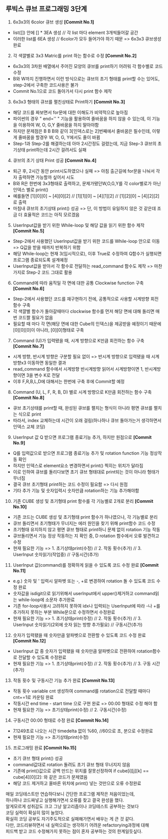 ## 루빅스 큐브 프로그래밍 3단계  

1. 6x3x3의 6color 큐브 생성 **[Commit No.1]**    
- list([]) 안에 [] * 3EA 생성 // 각 list 마다 element 3개씩들어갈 공간  
- 이러한 list를 6EA 생성 // 6color가 모두 들어가야 하기 때문 => 6x3x3 큐브생성완료  
2. 각 색깔별로 3x3 Matric를 print 하는 함수로 수정 **[Commit No.2]**    
- 6x3x3의 3차원 배열에서 주어진 모양의 큐브를 print하기 어려워 각 함수별로 코드 수정  
- B와 W까지 진행하면서 이런 방식으로는 큐브의 초기 형태를 print할 수는 있어도, step-2에서 구축한 코드사용은 불가  
- Commit No.1으로 코드 돌아가서 다시 print 함수 제작  
3. 6x3x3 형태의 큐브를 펼친상태로 Print하기 **[Commit No.3]**  
- 해당 코드를 짜보면서 for문에 대한 이해도가 비약적으로 높아짐  
- 파이썬의 경우 " end='' " 기능을 활용하여 줄바꿈을 하지 않을 수 있는데, 이 기능을 이용하여 W, O, G,Y 줄바꿈을 하지 말아야함  
- 하지만 문제점은 B B B와 같이 3[인덱스로는 2]번째에서 줄바꿈은 필수인데, 이렇게 줄바꿈을 할경우 W, O, G, Y에서도 줄이 바뀜
- Step-1과 Step-2를 해결하는데 아마 2시간정도 걸렸는데, 지금 Step-3 큐브의 초기상태 print하는데 2시간 걸려서도 실패  
4. 큐브의 초기 상태 Print 성공 **[Commit No.4]**      
- 퇴근 후, 2시간 동안 print시도하였으나 실패 => 아침 출근길에 for문을 나눠서 각자 출력하면 가능할까 싶어서 시도  
- B와 R은 한번에 3x3형태로 출력하고, 문제가됐던W,O,G,Y를 각 color별로가 아닌 인덱스 별로 print()  
- 예를들면 [1][0][0] ~ [4][0][2] // [1][1][0] ~ [4][1][2] // [1][2][0] ~ [4][2][2] 로 출력
- 마침내 큐브의 초기상태 print() 성공 => 단, 이 방법이 유일하지 않은 것 같은데 조금 더 효율적은 코드는 아직 모르겠음    
5. UserInput값을 받기 위한 While-loop 및 해당 값을 읽기 위한 함수 제작 **[Commit No.5]**        
- Step-2에서 사용했던 UserInput값을 받기 위한 코드를 While-loop 안으로 이동 => Q값을 받을 때까지 반복하기 위함  
- 해당 While-loop는 현재 3(임시적으로), 이후 True로 수정하여 Q함수가 실행되면 프로그램 종료되도록 설계예정  
- UserInput값을 받아서 각 함수로 전달하는 read_command 함수도 제작 => 마찬가지로 Step-2 코드 그대로 활용    
6. Command에 따라 움직일 각 면에 대한 공통 Clockwise function 구축 **[Commit No.6]**  
- Step-2에서 사용했던 코드를 재구현하기 전에, 공통적으로 사용할 시계방향 회전 함수 구축  
- 각 색깔별 함수가 돌아갈때마다 clockwise 함수를 먼저 해당 면에 대해 돌리면 매번 코드짤 필요가 없음  
- 필요할 때 마다 각 면(해당 면에 대한 Cube의 인덱스)을 제공받을 예정이기 때문에 [0][0][0]이 아니라, [0][0]형태로 구축    
7. Command (U)가 입력됐을 때, 시계 방향으로 K만큼 회전하는 함수 구축 **[Commit No.7]**  
- 시계 방향, 반시계 방향은 구분할 필요 없이 => 반시계 방향으로 입력됐을 때 시계방향x3 이동하면 동일한 결과
- read_command 함수에서 시계방향 반시계방향 읽어서 시계방향이면 1, 반시계방향이면 3을 변수 K로 전달
- 이후 F,R,B,L,D에 대해서는 한번에 구축 후에 Commit할 예정  
8. Command (U, L, F, R, B, D) 별로 시계 방향으로 K만큼 회전하는 함수 구축 **[Commit No.8]**
- 큐브 초기상태를 print할 때, 완성된 큐브를 펼치는 형식이 아니라 평면 큐브를 펼치는 식으로 print
- 따라서, index 교체하는데 시간이 오래 걸림(하나하나 큐브 돌아가는거 생각하면서 인덱스 교체 코딩)  
9. UserInput 값 Q 받으면 프로그램 종료기능 추가, 하지만 원점으로 **[Commit No.9]**  
- Q를 입력값으로 받으면 프로그램 종료기능 추가 및 rotation function 기능 정상작동 확인  
- 하지만 인덱스로 element요소 변경하면서 print() 찍히는 위치가 달라짐  
- 이로 인하여 큐브를 돌리다보면 초기 큐브 형태대로 print되는 것이 아니라 형태가 무너짐  
- 결국 큐브 초기형태 print하는 코드 수정이 필요함 => 다시 원점  
- 기타 추가 기능 및 숫자입력시 숫자만큼 rotation하는 기능 추가해야함  
10. 기존 CUBE 생성 및 초기형태 print 함수를 각 기능별로 2개로 분리 **[Commit No.10]**  
- 기존 코드는 CUBE 생성 및 초기형태 print 함수가 하나였으나, 각 기능별로 분리
- 큐브 돌리면서 초기형태가 무너지는 에러 원인을 찾기 위해 print함수 코드 수정
- 초기형태 유지하지 않고 평면 큐브 형태로 print하니 문제 없이 rotation 기능 작동
- 큐브돌리면서 기능 정상 작동하는 지 확인 중, D rotation 함수에서 오류 발견하고 수정
- 현재 필요한 기능 => 1. 초기상태print(수정) // 2. 작동 횟수(추가) // 3. UserInput 숫자읽기(작업중) // 구동시간(추가)
11. UserInput 값(command)를 정확하게 읽을 수 있도록 코드 수정 완료 **[Commit No.11]**  
- e.g.) 숫자 및 ' 입력시 알파벳 또는 -, +로 변경하여 rotation 돌 수 있도록 코드 수정 완료
- 숫자값을 isdigit으로 읽기위해서 userInput에서 upper()제거하고 command읽는 while-loop에 소문자 추가완료
- 기존 for-loop사용시 고려하지 못하여 idx나 입력되는 UserInput에 따라 -나 +를 추가하지 못하는 부분 While문으로 수정하면서 수정완료
- 현재 필요한 기능 => 1. 초기상태print(수정) // 2. 작동 횟수(추가) // 3. UserInput 숫자읽기(2외에 숫자 읽는 방향 추가필요) // 구동시간(추가)  
12. 숫자가 입력됐을 때 숫자만큼 알파벳으로 전환할 수 있도록 코드 수정 완료 **[Commit No.12]**  
- UserInput 값 중 숫자가 입력됐을 때 숫자만큼 알파벳으로 전환하여 rotation함수로 전달할 수 있도록 수정완료
- 현재 필요한 기능 => 1. 초기상태print(수정) // 2. 작동 횟수(추가) // 3. 구동 시간(추가)
13. 작동 횟수 및 구동시간 기능 추가 완료 **[Commit No.13]**  
- 작동 횟수 variable cnt 생성하여 command를 rotation으로 전달할 때마다 cnt+=1로 카운팅 완료
- 작동시간 end time - start time 으로 구현 완료 => 00:00 형태로 수정 해야 함
- 현재 필요한 기능 => 초기상태print(수정) // 2. 구동시간(수정)  
14. 구동시간 00:00 형태로 수정 완료 **[Commit No.14]**
- 7.1249초로 나오는 시간 timedelta 없이 %60, //60으로 초, 분으로 수정완료
- 현재 필요한 기능 => 초기상태print(수정)  
15. 프로그래밍 완료 **[Commit No.15]**
- 초기 큐브 형태 print() 성공
- command값대로 rotation 돌려도 초기 큐브 형태 무너지지 않음
- 기존에 print()값으로 공백 만드는 위치를 잘못선정하여 if cube[i][j][k] == cube[4][0][2]: 와 같은 코드가 문제였음  
- 해당 코드 제거하고 올바른 위치에 print() 넣는 것만으로 오류 수정완료

매일 코딩테스트만 연습하다보니 간단한 프로그램 제작은 처음이었는데,  
하나하나 코드짜넣고 실행해가면서 오류를 찾고 결국 완성을 했다.    
알게모르게 성취감도 크고 그냥 알고리즘이나 코딩테스트 공부하는 것보다    
코딩 실력이 확실히 많이 늘었다.  
확실히 코딩 공부도 자기주도적으로 실패해가면서 배우는 게 큰 것 같다.  
다만, 코드리뷰하면서 내 실력으로는 생각하기 어려운 refactorying과정에 대해  
피드백 받고 코드 수정해가지 못하는 점이 혼자 공부하는 것의 한계일듯싶다.  
